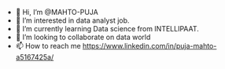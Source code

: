 - 👋 Hi, I’m @MAHTO-PUJA
- 👀 I’m interested in data analyst job.
- 🌱 I’m currently learning Data science from INTELLIPAAT.
- 💞️ I’m looking to collaborate on data world
- 📫 How to reach me https://www.linkedin.com/in/puja-mahto-a5167425a/

<!---
MAHTO-PUJA/MAHTO-PUJA is a ✨ special ✨ repository because its `README.md` (this file) appears on your GitHub profile.
You can click the Preview link to take a look at your changes.
--->
